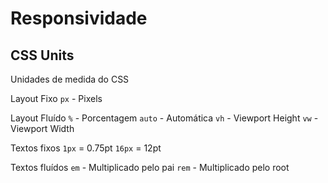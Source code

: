 # Responsividade

## CSS Units

Unidades de medida do CSS

Layout Fixo
`px` - Pixels

Layout Fluído
`%` - Porcentagem
`auto` - Automática
`vh` - Viewport Height
`vw` - Viewport Width

Textos fixos
`1px` = 0.75pt
`16px` = 12pt

Textos fluídos
`em` - Multiplicado pelo pai
`rem` - Multiplicado pelo root